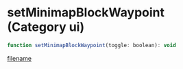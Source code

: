 # setMinimapBlockWaypoint (Category ui)

```js
function setMinimapBlockWaypoint(toggle: boolean): void
```

[filename](setMinimapBlockWaypoint_m.md ':include')